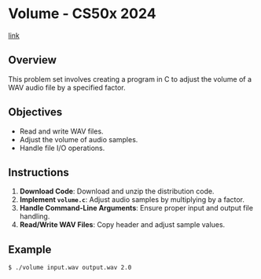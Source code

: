 # Volume - CS50x 2024
[link](https://cs50.harvard.edu/x/2024/psets/4/volume/)

## Overview
This problem set involves creating a program in C to adjust the volume of a WAV audio file by a specified factor.

## Objectives
- Read and write WAV files.
- Adjust the volume of audio samples.
- Handle file I/O operations.

## Instructions
1. **Download Code**: Download and unzip the distribution code.
2. **Implement `volume.c`**: Adjust audio samples by multiplying by a factor.
3. **Handle Command-Line Arguments**: Ensure proper input and output file handling.
4. **Read/Write WAV Files**: Copy header and adjust sample values.

## Example
```sh
$ ./volume input.wav output.wav 2.0